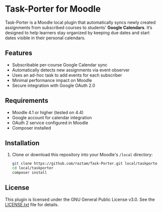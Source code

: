 # Task-Porter for Moodle

Task-Porter is a Moodle local plugin that automatically syncs newly created assignments from subscribed courses to students' **Google Calendars**. It’s designed to help learners stay organized by keeping due dates and start dates visible in their personal calendars.

## Features

- Subscribable per-course Google Calendar sync
- Automatically detects new assignments via event observer
- Uses an ad-hoc task to add events for each subscriber
- Minimal performance impact on Moodle
- Secure integration with Google OAuth 2.0

## Requirements

- Moodle 4.1 or higher (tested on 4.4)
- Google account for calendar integration
- OAuth 2 service configured in Moodle
- Composer installed

## Installation

1. Clone or download this repository into your Moodle's `/local` directory:
   ```bash
   git clone https://github.com/raztam/Task-Porter.git local/taskporter
   cd local/taskporter
   composer install
   ```

## License

This plugin is licensed under the GNU General Public License v3.0.
See the [LICENSE.txt](LICENSE.txt) file for details.
